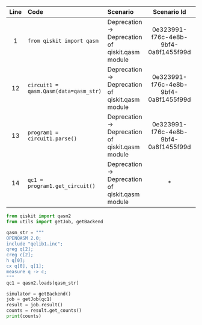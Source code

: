 | Line | Code | Scenario | Scenario Id | Reference | Artifact | Refactoring |
| :--: | :--- | :------- | :---------: | :-------: | :------- | :---------- |
| 1 | `from qiskit import qasm` | Deprecation -> Deprecation of qiskit.qasm module | 0e323991-f76c-4e8b-9bf4-0a8f1455f99d | 9d7cce45-a3d8-4d56-aedc-7451f1ff8b84 | qiskit.qasm | `from qiskit import qasm2` |
| 12 | `circuit1 = qasm.Qasm(data=qasm_str)` | Deprecation -> Deprecation of qiskit.qasm module | 0e323991-f76c-4e8b-9bf4-0a8f1455f99d | 9d7cce45-a3d8-4d56-aedc-7451f1ff8b84 | qiskit.qasm | `circuit1 = qasm2.loads(qasm_str)` |
| 13 | `program1 = circuit1.parse()` | Deprecation -> Deprecation of qiskit.qasm module | 0e323991-f76c-4e8b-9bf4-0a8f1455f99d | 9d7cce45-a3d8-4d56-aedc-7451f1ff8b84 | circuit1.parse() | |
| 14 | `qc1 = program1.get_circuit()` | Deprecation -> Deprecation of qiskit.qasm module | * | internal | program1.get_circuit() | |


```python
from qiskit import qasm2
from utils import getJob, getBackend

qasm_str = """
OPENQASM 2.0;
include "qelib1.inc";
qreg q[2];
creg c[2];
h q[0];
cx q[0], q[1];
measure q -> c;
"""
qc1 = qasm2.loads(qasm_str)

simulator = getBackend()
job = getJob(qc1)
result = job.result()
counts = result.get_counts()
print(counts)
```